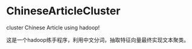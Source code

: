# ChineseArticleCluster
cluster Chinese Article using hadoop!

这是一个hadoop练手程序，利用中文分词，抽取特征向量最终实现文本聚类。
